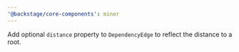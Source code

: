 ```yaml
---
'@backstage/core-components': minor
---
```


Add optional `distance` property to `DependencyEdge` to reflect the distance to a root.
